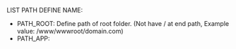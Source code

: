 LIST PATH DEFINE NAME:
- PATH_ROOT: Define path of root folder. (Not have / at end path, Example value: /www/wwwroot/domain.com)
- PATH_APP: 